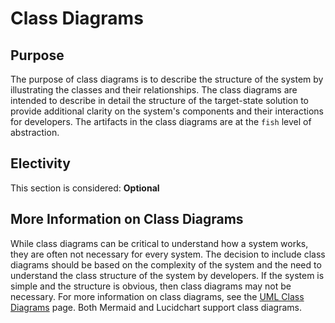 # Class Diagrams

## Purpose

The purpose of class diagrams is to describe the structure of the system by illustrating the classes and their relationships.  The class diagrams are intended to describe in detail the structure of the target-state solution to provide additional clarity on the system's components and their interactions for developers.  The artifacts in the class diagrams are at the `fish` level of abstraction.

## Electivity

This section is considered:  **Optional**

## More Information on Class Diagrams

While class diagrams can be critical to understand how a system works, they are often not necessary for every system.  The decision to include class diagrams should be based on the complexity of the system and the need to understand the class structure of the system by developers.  If the system is simple and the structure is obvious, then class diagrams may not be necessary.  For more information on class diagrams, see the [UML Class Diagrams](https://www.uml-diagrams.org/class-diagrams-overview.html) page.  Both Mermaid and Lucidchart support class diagrams.
